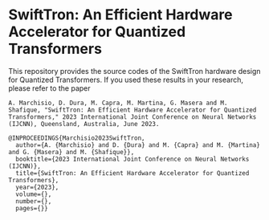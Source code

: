 # SwiftTron: An Efficient Hardware Accelerator for Quantized Transformers
This repository provides the source codes of the SwiftTron hardware design for Quantized Transformers. If you used these results in your research, please refer to the paper
```
A. Marchisio, D. Dura, M. Capra, M. Martina, G. Masera and M. Shafique, "SwiftTron: An Efficient Hardware Accelerator for Quantized Transformers," 2023 International Joint Conference on Neural Networks (IJCNN), Queensland, Australia, June 2023.
```
```
@INPROCEEDINGS{Marchisio2023SwiftTron,
  author={A. {Marchisio} and D. {Dura} and M. {Capra} and M. {Martina} and G. {Masera} and M. {Shafique}},
  booktitle={2023 International Joint Conference on Neural Networks (IJCNN)}, 
  title={SwiftTron: An Efficient Hardware Accelerator for Quantized Transformers}, 
  year={2023},
  volume={},
  number={},
  pages={}}
```
